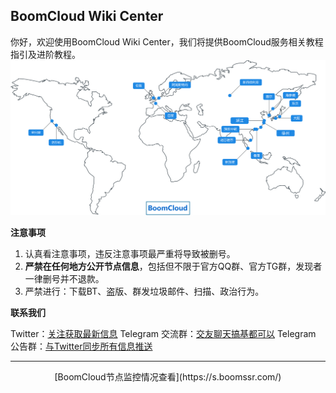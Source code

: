 ##  BoomCloud Wiki Center
你好，欢迎使用BoomCloud Wiki Center，我们将提供BoomCloud服务相关教程指引及进阶教程。
![](/assets/map.svg)

**注意事项**
1. 认真看注意事项，违反注意事项最严重将导致被删号。
2. **严禁在任何地方公开节点信息**，包括但不限于官方QQ群、官方TG群，发现者一律删号并不退款。
3. 严禁进行：下载BT、盗版、群发垃圾邮件、扫描、政治行为。

**联系我们**

<i class="fa fa-twitter" aria-hidden="true"></i> Twitter：[关注获取最新信息](https://twitter.com/BoomCloud_)
<i class="icon-group icon-x"></i>Telegram 交流群：[交友聊天搞基都可以](https://t.me/boomcloud)
<i class="icon-group icon-x"></i>Telegram 公告群：[与Twitter同步所有信息推送](https://t.me/boomNotice)

---

<center>[BoomCloud节点监控情况查看](https://s.boomssr.com/)</center>
